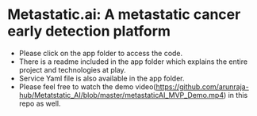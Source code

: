 # Metastatic.ai: A metastatic cancer early detection platform
* Please click on the app folder to access the code.
* There is a readme included in the app folder which explains the entire project and technologies at play.
* Service Yaml file is also available in the app folder.
* Please feel free to watch the demo video(https://github.com/arunraja-hub/Metatstatic_AI/blob/master/metastaticAI_MVP_Demo.mp4) in this repo as well.



